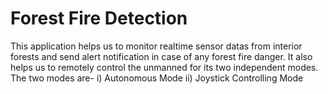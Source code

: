 # Forest Fire Detection
This application helps us to monitor realtime sensor datas from interior forests and send alert notification in case of any forest fire danger. It also helps us to remotely control the unmanned for its two independent modes.
The two modes are-
i) Autonomous Mode
ii) Joystick Controlling Mode
